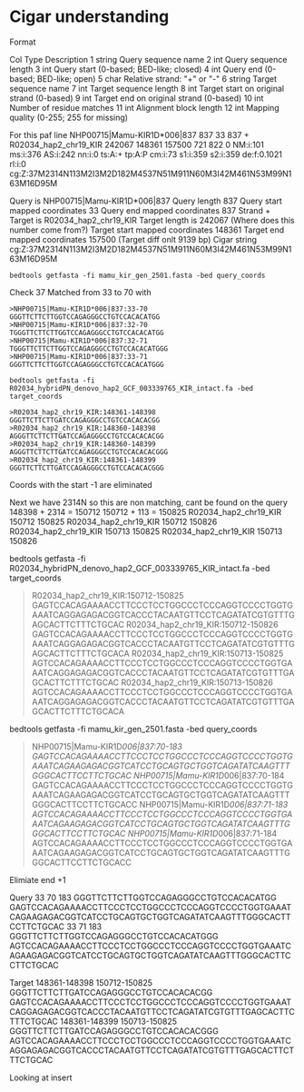 # Cigar understanding

Format

Col 	Type 	Description
1 	string 	Query sequence name
2 	int 	Query sequence length
3 	int 	Query start (0-based; BED-like; closed)
4 	int 	Query end (0-based; BED-like; open)
5 	char 	Relative strand: "+" or "-"
6 	string 	Target sequence name
7 	int 	Target sequence length
8 	int 	Target start on original strand (0-based)
9 	int 	Target end on original strand (0-based)
10 	int 	Number of residue matches
11 	int 	Alignment block length
12 	int 	Mapping quality (0-255; 255 for missing)

For this paf line
NHP00715|Mamu-KIR1D*006|837	837	33	837	+	R02034_hap2_chr19_KIR	242067	148361	157500	721	822	0	NM:i:101	ms:i:376	AS:i:242	nn:i:0	ts:A:+	tp:A:P	cm:i:73	s1:i:359	s2:i:359	de:f:0.1021	rl:i:0	cg:Z:37M2314N113M2I3M2D182M4537N51M911N60M3I42M461N53M99N163M16D95M

Query is NHP00715|Mamu-KIR1D*006|837
Query length 837
Query start mapped coordinates 33
Query end mapped coordinates 837
Strand +
Target is R02034_hap2_chr19_KIR
Target length is 242067 (Where does this number come from?)
Target start mapped coordinates 148361
Target end mapped coordinates 157500 (Target diff onlt 9139 bp)
Cigar string cg:Z:37M2314N113M2I3M2D182M4537N51M911N60M3I42M461N53M99N163M16D95M

```
bedtools getfasta -fi mamu_kir_gen_2501.fasta -bed query_coords
```

Check 37 Matched from 33 to 70 with

```
>NHP00715|Mamu-KIR1D*006|837:33-70
GGGTTCTTCTTGGTCCAGAGGGCCTGTCCACACATGG
>NHP00715|Mamu-KIR1D*006|837:32-70
TGGGTTCTTCTTGGTCCAGAGGGCCTGTCCACACATGG
>NHP00715|Mamu-KIR1D*006|837:32-71
TGGGTTCTTCTTGGTCCAGAGGGCCTGTCCACACATGGG
>NHP00715|Mamu-KIR1D*006|837:33-71
GGGTTCTTCTTGGTCCAGAGGGCCTGTCCACACATGGG
```

```
bedtools getfasta -fi R02034_hybridPN_denovo_hap2_GCF_003339765_KIR_intact.fa -bed target_coords
```
```
>R02034_hap2_chr19_KIR:148361-148398
GGGTTCTTCTTGATCCAGAGGGCCTGTCCACACACGG
>R02034_hap2_chr19_KIR:148360-148398
AGGGTTCTTCTTGATCCAGAGGGCCTGTCCACACACGG
>R02034_hap2_chr19_KIR:148360-148399
AGGGTTCTTCTTGATCCAGAGGGCCTGTCCACACACGGG
>R02034_hap2_chr19_KIR:148361-148399
GGGTTCTTCTTGATCCAGAGGGCCTGTCCACACACGGG
```
Coords with the start -1 are eliminated

Next we have 2314N so this are non matching, cant be found on the query
148398 + 2314 = 150712
150712 + 113 = 150825
R02034_hap2_chr19_KIR   150712  150825
R02034_hap2_chr19_KIR   150712  150826
R02034_hap2_chr19_KIR   150713  150825
R02034_hap2_chr19_KIR   150713  150826

bedtools getfasta -fi R02034_hybridPN_denovo_hap2_GCF_003339765_KIR_intact.fa -bed target_coords 
>R02034_hap2_chr19_KIR:150712-150825
GAGTCCACAGAAAACCTTCCCTCCTGGCCCTCCCAGGTCCCCTGGTGAAATCAGGAGAGACGGTCACCCTACAATGTTCCTCAGATATCGTGTTTGAGCACTTCTTTCTGCAC
>R02034_hap2_chr19_KIR:150712-150826
GAGTCCACAGAAAACCTTCCCTCCTGGCCCTCCCAGGTCCCCTGGTGAAATCAGGAGAGACGGTCACCCTACAATGTTCCTCAGATATCGTGTTTGAGCACTTCTTTCTGCACA
>R02034_hap2_chr19_KIR:150713-150825
AGTCCACAGAAAACCTTCCCTCCTGGCCCTCCCAGGTCCCCTGGTGAAATCAGGAGAGACGGTCACCCTACAATGTTCCTCAGATATCGTGTTTGAGCACTTCTTTCTGCAC
>R02034_hap2_chr19_KIR:150713-150826
AGTCCACAGAAAACCTTCCCTCCTGGCCCTCCCAGGTCCCCTGGTGAAATCAGGAGAGACGGTCACCCTACAATGTTCCTCAGATATCGTGTTTGAGCACTTCTTTCTGCACA

bedtools getfasta -fi mamu_kir_gen_2501.fasta -bed query_coords
>NHP00715|Mamu-KIR1D*006|837:70-183
GAGTCCACAGAAAACCTTCCCTCCTGGCCCTCCCAGGTCCCCTGGTGAAATCAGAAGAGACGGTCATCCTGCAGTGCTGGTCAGATATCAAGTTTGGGCACTTCCTTCTGCAC
>NHP00715|Mamu-KIR1D*006|837:70-184
GAGTCCACAGAAAACCTTCCCTCCTGGCCCTCCCAGGTCCCCTGGTGAAATCAGAAGAGACGGTCATCCTGCAGTGCTGGTCAGATATCAAGTTTGGGCACTTCCTTCTGCACC
>NHP00715|Mamu-KIR1D*006|837:71-183
AGTCCACAGAAAACCTTCCCTCCTGGCCCTCCCAGGTCCCCTGGTGAAATCAGAAGAGACGGTCATCCTGCAGTGCTGGTCAGATATCAAGTTTGGGCACTTCCTTCTGCAC
>NHP00715|Mamu-KIR1D*006|837:71-184
AGTCCACAGAAAACCTTCCCTCCTGGCCCTCCCAGGTCCCCTGGTGAAATCAGAAGAGACGGTCATCCTGCAGTGCTGGTCAGATATCAAGTTTGGGCACTTCCTTCTGCACC

Elimiate end +1

Query 
33 70 183
GGGTTCTTCTTGGTCCAGAGGGCCTGTCCACACATGG GAGTCCACAGAAAACCTTCCCTCCTGGCCCTCCCAGGTCCCCTGGTGAAATCAGAAGAGACGGTCATCCTGCAGTGCTGGTCAGATATCAAGTTTGGGCACTTCCTTCTGCAC
33 71 183
GGGTTCTTCTTGGTCCAGAGGGCCTGTCCACACATGGG AGTCCACAGAAAACCTTCCCTCCTGGCCCTCCCAGGTCCCCTGGTGAAATCAGAAGAGACGGTCATCCTGCAGTGCTGGTCAGATATCAAGTTTGGGCACTTCCTTCTGCAC

Target 
148361-148398 150712-150825
GGGTTCTTCTTGATCCAGAGGGCCTGTCCACACACGG GAGTCCACAGAAAACCTTCCCTCCTGGCCCTCCCAGGTCCCCTGGTGAAATCAGGAGAGACGGTCACCCTACAATGTTCCTCAGATATCGTGTTTGAGCACTTCTTTCTGCAC
148361-148399 150713-150825
GGGTTCTTCTTGATCCAGAGGGCCTGTCCACACACGGG AGTCCACAGAAAACCTTCCCTCCTGGCCCTCCCAGGTCCCCTGGTGAAATCAGGAGAGACGGTCACCCTACAATGTTCCTCAGATATCGTGTTTGAGCACTTCTTTCTGCAC

Looking at insert


